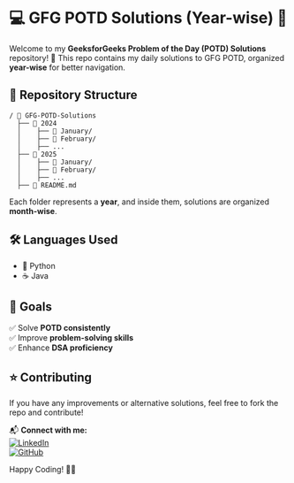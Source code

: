 # 💻 GFG POTD Solutions (Year-wise) 📅

Welcome to my **GeeksforGeeks Problem of the Day (POTD) Solutions** repository! 🚀
This repo contains my daily solutions to GFG POTD, organized **year-wise** for better navigation.

## 📂 Repository Structure
```
/ 📁 GFG-POTD-Solutions
  ├── 📁 2024
  │    ├── 📝 January/
  │    ├── 📝 February/
  │    ├── ...
  ├── 📁 2025
  │    ├── 📝 January/
  │    ├── 📝 February/
  │    ├── ...
  ├── 📜 README.md
```
Each folder represents a **year**, and inside them, solutions are organized **month-wise**.

## 🛠️ Languages Used
- 🐍 Python
- ☕ Java

## 🎯 Goals
✅ Solve **POTD consistently**  
✅ Improve **problem-solving skills**  
✅ Enhance **DSA proficiency**  

## ⭐ Contributing
If you have any improvements or alternative solutions, feel free to fork the repo and contribute!  

📬 **Connect with me:**  
[![LinkedIn](https://img.shields.io/badge/LinkedIn-Connect-blue?style=flat&logo=linkedin)](www.linkedin.com/in/tarunganesh2004)  
[![GitHub](https://img.shields.io/badge/GitHub-Follow-black?style=flat&logo=github)](https://github.com/tarunganesh2004)  

Happy Coding! 🚀✨ 
